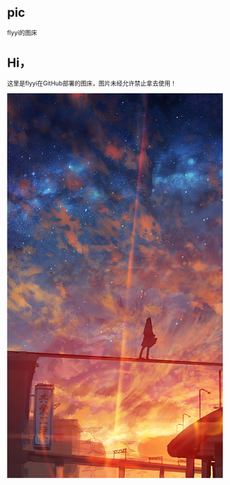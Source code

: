 # pic
flyyi的图床
# Hi，

 这里是flyyi在GitHub部署的图床，图片未经允许禁止拿去使用！

![](https://raw.githubusercontent.com/gudaonanfeng/pic/master/20200419030156.JPG)
